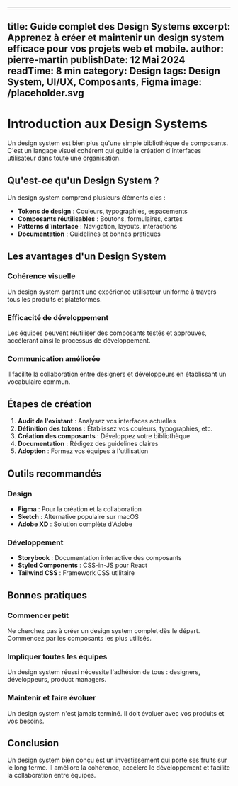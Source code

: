 
---
title: Guide complet des Design Systems
excerpt: Apprenez à créer et maintenir un design system efficace pour vos projets web et mobile.
author: pierre-martin
publishDate: 12 Mai 2024
readTime: 8 min
category: Design
tags: Design System, UI/UX, Composants, Figma
image: /placeholder.svg
---

# Introduction aux Design Systems

Un design system est bien plus qu'une simple bibliothèque de composants. C'est un langage visuel cohérent qui guide la création d'interfaces utilisateur dans toute une organisation.

## Qu'est-ce qu'un Design System ?

Un design system comprend plusieurs éléments clés :

* **Tokens de design** : Couleurs, typographies, espacements
* **Composants réutilisables** : Boutons, formulaires, cartes
* **Patterns d'interface** : Navigation, layouts, interactions
* **Documentation** : Guidelines et bonnes pratiques

## Les avantages d'un Design System

### Cohérence visuelle
Un design system garantit une expérience utilisateur uniforme à travers tous les produits et plateformes.

### Efficacité de développement
Les équipes peuvent réutiliser des composants testés et approuvés, accélérant ainsi le processus de développement.

### Communication améliorée
Il facilite la collaboration entre designers et développeurs en établissant un vocabulaire commun.

## Étapes de création

1. **Audit de l'existant** : Analysez vos interfaces actuelles
2. **Définition des tokens** : Établissez vos couleurs, typographies, etc.
3. **Création des composants** : Développez votre bibliothèque
4. **Documentation** : Rédigez des guidelines claires
5. **Adoption** : Formez vos équipes à l'utilisation

## Outils recommandés

### Design
* **Figma** : Pour la création et la collaboration
* **Sketch** : Alternative populaire sur macOS
* **Adobe XD** : Solution complète d'Adobe

### Développement
* **Storybook** : Documentation interactive des composants
* **Styled Components** : CSS-in-JS pour React
* **Tailwind CSS** : Framework CSS utilitaire

## Bonnes pratiques

### Commencer petit
Ne cherchez pas à créer un design system complet dès le départ. Commencez par les composants les plus utilisés.

### Impliquer toutes les équipes
Un design system réussi nécessite l'adhésion de tous : designers, développeurs, product managers.

### Maintenir et faire évoluer
Un design system n'est jamais terminé. Il doit évoluer avec vos produits et vos besoins.

## Conclusion

Un design system bien conçu est un investissement qui porte ses fruits sur le long terme. Il améliore la cohérence, accélère le développement et facilite la collaboration entre équipes.
